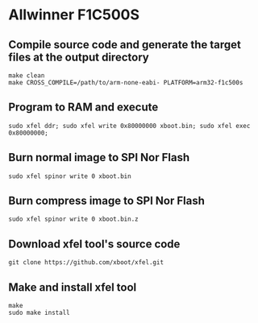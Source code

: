 # Allwinner F1C500S

## Compile source code and generate the target files at the output directory
```shell
make clean
make CROSS_COMPILE=/path/to/arm-none-eabi- PLATFORM=arm32-f1c500s
```

## Program to RAM and execute
```shell
sudo xfel ddr; sudo xfel write 0x80000000 xboot.bin; sudo xfel exec 0x80000000;
```

## Burn normal image to SPI Nor Flash
```shell
sudo xfel spinor write 0 xboot.bin
```

## Burn compress image to SPI Nor Flash
```shell
sudo xfel spinor write 0 xboot.bin.z
```

## Download xfel tool's source code
```shell
git clone https://github.com/xboot/xfel.git
```

## Make and install xfel tool
```shell
make
sudo make install
```

